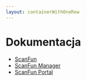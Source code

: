 ```yaml
---
layout: containerWithOneRow 
---
```


# Dokumentacja

* [ScanFun](/dokumentacja/scan-fun-collector)
* [ScanFun Manager](/dokumentacja/scan-fun-manager)
* [ScanFun Portal](/dokumentacja/scan-fun-portal)

